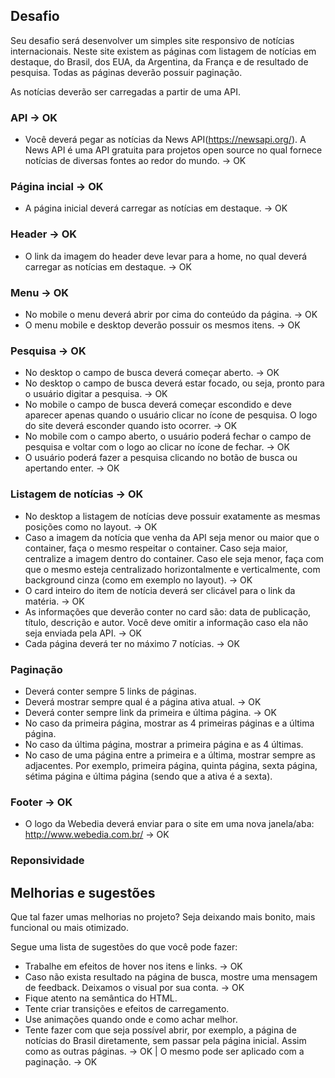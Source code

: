## Desafio
Seu desafio será desenvolver um simples site responsivo de notícias internacionais. Neste site existem as páginas com listagem de notícias em destaque, do Brasil, dos EUA, da Argentina, da França e de resultado de pesquisa. Todas as páginas deverão possuir paginação.

As notícias deverão ser carregadas a partir de uma API.

### API -> OK

- Você deverá pegar as notícias da News API(https://newsapi.org/). A News API é uma API gratuita para projetos open source no qual fornece notícias de diversas fontes ao redor do mundo. -> OK

### Página incial -> OK

- A página inicial deverá carregar as notícias em destaque. -> OK

### Header -> OK

- O link da imagem do header deve levar para a home, no qual deverá carregar as notícias em destaque. -> OK

### Menu -> OK

- No mobile o menu deverá abrir por cima do conteúdo da página. -> OK
- O menu mobile e desktop deverão possuir os mesmos itens. -> OK

### Pesquisa -> OK

- No desktop o campo de busca deverá começar aberto. -> OK
- No desktop o campo de busca deverá estar focado, ou seja, pronto para o usuário digitar a pesquisa. -> OK
- No mobile o campo de busca deverá começar escondido e deve aparecer apenas quando o usuário clicar no  ícone de pesquisa. O logo do site deverá esconder quando isto ocorrer. -> OK
- No mobile com o campo aberto, o usuário poderá fechar o campo de pesquisa e voltar com o logo ao clicar no ícone de fechar. -> OK
- O usuário poderá fazer a pesquisa clicando no botão de busca ou apertando enter. -> OK

### Listagem de notícias -> OK

- No desktop a listagem de notícias deve possuir exatamente as mesmas posições como no layout. -> OK
- Caso a imagem da notícia que venha da API seja menor ou maior que o container, faça o mesmo respeitar o container. Caso seja maior, centralize a imagem dentro do container. Caso ele seja menor, faça com que o mesmo esteja centralizado horizontalmente e verticalmente, com background cinza (como em exemplo no layout). -> OK
- O card inteiro do item de notícia deverá ser clicável para o link da matéria. -> OK
- As informações que deverão conter no card são: data de publicação, título, descrição e autor. Você deve omitir a informação caso ela não seja enviada pela API. -> OK
- Cada página deverá ter no máximo 7 notícias. -> OK

### Paginação

- Deverá conter sempre 5 links de páginas.
- Deverá mostrar sempre qual é a página ativa atual. -> OK
- Deverá conter sempre link da primeira e última página. -> OK
- No caso da primeira página, mostrar as 4 primeiras páginas e a última página.
- No caso da última página, mostrar a primeira página e as 4 últimas.
- No caso de uma página entre a primeira e a última, mostrar sempre as adjacentes. Por exemplo, primeira página, quinta página, sexta página, sétima página e última página (sendo que a ativa é a sexta).

### Footer -> OK

- O logo da Webedia deverá enviar para o site em uma nova janela/aba: http://www.webedia.com.br/ -> OK

### Reponsividade

## Melhorias e sugestões

 Que tal fazer umas melhorias no projeto? Seja deixando mais bonito, mais funcional ou mais otimizado.

Segue uma lista de sugestões do que você pode fazer:

- Trabalhe em efeitos de hover nos itens e links. -> OK
- Caso não exista resultado na página de busca, mostre uma mensagem de feedback. Deixamos o visual por sua conta. -> OK
- Fique atento na semântica do HTML. 
- Tente criar transições e efeitos de carregamento. 
- Use animações quando onde e como achar melhor. 
- Tente fazer com que seja possível abrir, por exemplo, a página de notícias do Brasil diretamente, sem passar pela página inicial. Assim como as outras páginas. -> OK |  O mesmo pode ser aplicado com a paginação. -> OK


